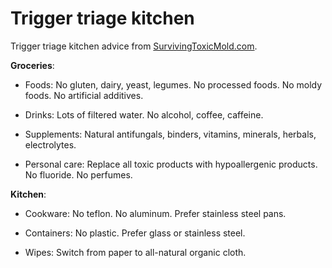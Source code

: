 <!--
source: https://SurvivingToxicMold.com
tags: trigger triage
-->

# Trigger triage kitchen

Trigger triage kitchen advice from [SurvivingToxicMold.com](https://SurvivingToxicMold.com).

**Groceries**:

* Foods: No gluten, dairy, yeast, legumes. No processed foods. No moldy foods. No artificial additives.

* Drinks: Lots of filtered water. No alcohol, coffee, caffeine.

* Supplements: Natural antifungals, binders, vitamins, minerals, herbals, electrolytes.

* Personal care: Replace all toxic products with hypoallergenic products. No fluoride. No perfumes.

**Kitchen**:

* Cookware: No teflon. No aluminum. Prefer stainless steel pans.

* Containers: No plastic. Prefer glass or stainless steel.

* Wipes: Switch from paper to all-natural organic cloth.

